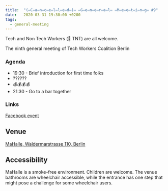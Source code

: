 ```yaml
---
title:  "(̶C̶a̶n̶c̶e̶l̶l̶e̶d̶)̶ ̶G̶e̶n̶e̶r̶a̶l̶ ̶M̶e̶e̶t̶i̶n̶g̶ #9"
date:   2020-03-31 19:30:00 +0200
tags:
  - general-meeting
---
```




Tech and Non Tech Workers (🧨 TNT) are all welcome.  

The ninth general meeting of Tech Workers Coalition Berlin

### Agenda

* 19:30 - Brief introduction for first time folks
* ??????
* 💰💰💰💰
* 21:30 - Go to a bar together

### Links

[Facebook event](https://www.facebook.com/events/206723294008260/)

## Venue

[MaHalle, Waldermarstrasse 110, Berlin](https://www.google.com/maps/place/Waldemarstra%C3%9Fe+110,+10997+Berlin/@52.5009706,13.4261441,17z/data=!3m1!4b1!4m5!3m4!1s0x47a84e4a74a963c9:0xebecab80999c346d!8m2!3d52.5009674!4d13.4283381)

## Accessibility

MaHalle is a smoke-free environment. Children are welcome. The venue bathrooms are wheelchair accessible, while the entrance has one step that might pose a challenge for some wheelchair users.
